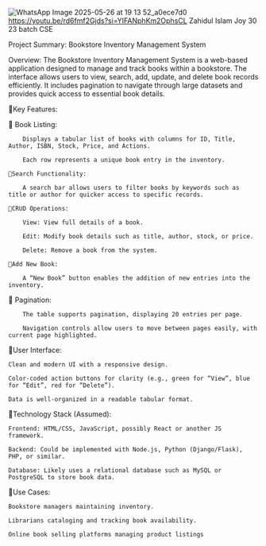
![WhatsApp Image 2025-05-26 at 19 13 52_a0ece7d0](https://github.com/user-attachments/assets/0d8a16fd-76fd-4f24-88c8-e250aadab68c)
https://youtu.be/rd6fmf2Gjds?si=YIFANphKm2OphsCL
Zahidul Islam Joy 30 
23 batch CSE




Project Summary: Bookstore Inventory Management System

Overview:
The Bookstore Inventory Management System is a web-based application designed to manage and track books within a bookstore. The interface allows users to view, search, add, update, and delete book records efficiently. It includes pagination to navigate through large datasets and provides quick access to essential book details.

🔴Key Features:

   🔆 Book Listing:

        Displays a tabular list of books with columns for ID, Title, Author, ISBN, Stock, Price, and Actions.

        Each row represents a unique book entry in the inventory.

    🔆Search Functionality:

        A search bar allows users to filter books by keywords such as title or author for quicker access to specific records.

    🔆CRUD Operations:

        View: View full details of a book.

        Edit: Modify book details such as title, author, stock, or price.

        Delete: Remove a book from the system.

    🔆Add New Book:

        A “New Book” button enables the addition of new entries into the inventory.

   🔆 Pagination:

        The table supports pagination, displaying 20 entries per page.

        Navigation controls allow users to move between pages easily, with current page highlighted.

🔆User Interface:

    Clean and modern UI with a responsive design.

    Color-coded action buttons for clarity (e.g., green for “View”, blue for “Edit”, red for “Delete”).

    Data is well-organized in a readable tabular format.

🔆Technology Stack (Assumed):

    Frontend: HTML/CSS, JavaScript, possibly React or another JS framework.

    Backend: Could be implemented with Node.js, Python (Django/Flask), PHP, or similar.

    Database: Likely uses a relational database such as MySQL or PostgreSQL to store book data.

🔆Use Cases:

    Bookstore managers maintaining inventory.

    Librarians cataloging and tracking book availability.

    Online book selling platforms managing product listings
